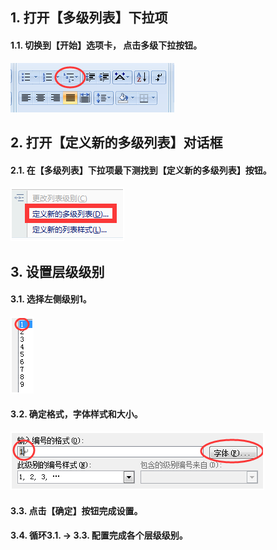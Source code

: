 
## 1. 打开【多级列表】下拉项

#### 1.1. 切换到【开始】选项卡， 点击多级下拉按钮。

![](res-img/paiban/1.png)

## 2. 打开【定义新的多级列表】对话框

#### 2.1. 在【多级列表】下拉项最下测找到【定义新的多级列表】按钮。

![](res-img/paiban/2.png)

## 3. 设置层级级别

#### 3.1. 选择左侧级别1。

![](res-img/paiban/3.png)

#### 3.2. 确定格式，字体样式和大小。

![](res-img/paiban/4.png)

#### 3.3. 点击【确定】按钮完成设置。

#### 3.4. 循环3.1. -> 3.3. 配置完成各个层级级别。
